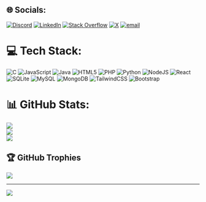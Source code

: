 ## 🌐 Socials:
[![Discord](https://img.shields.io/badge/Discord-%237289DA.svg?logo=discord&logoColor=white)](https://discord.gg/Varshil_15) [![LinkedIn](https://img.shields.io/badge/LinkedIn-%230077B5.svg?logo=linkedin&logoColor=white)](https://linkedin.com/in/Varshil-Nasit) [![Stack Overflow](https://img.shields.io/badge/-Stackoverflow-FE7A16?logo=stack-overflow&logoColor=white)](https://stackoverflow.com/users/user:30532088) [![X](https://img.shields.io/badge/X-black.svg?logo=X&logoColor=white)](https://x.com/Varshil_nasit) [![email](https://img.shields.io/badge/Email-D14836?logo=gmail&logoColor=white)](mailto:codexbyte@gmail.com) 

# 💻 Tech Stack:
![C](https://img.shields.io/badge/c-%2300599C.svg?style=flat&logo=c&logoColor=white) ![JavaScript](https://img.shields.io/badge/javascript-%23323330.svg?style=flat&logo=javascript&logoColor=%23F7DF1E) ![Java](https://img.shields.io/badge/java-%23ED8B00.svg?style=flat&logo=openjdk&logoColor=white) ![HTML5](https://img.shields.io/badge/html5-%23E34F26.svg?style=flat&logo=html5&logoColor=white) ![PHP](https://img.shields.io/badge/php-%23777BB4.svg?style=flat&logo=php&logoColor=white) ![Python](https://img.shields.io/badge/python-3670A0?style=flat&logo=python&logoColor=ffdd54) ![NodeJS](https://img.shields.io/badge/node.js-6DA55F?style=flat&logo=node.js&logoColor=white) ![React](https://img.shields.io/badge/react-%2320232a.svg?style=flat&logo=react&logoColor=%2361DAFB) ![SQLite](https://img.shields.io/badge/sqlite-%2307405e.svg?style=flat&logo=sqlite&logoColor=white) ![MySQL](https://img.shields.io/badge/mysql-4479A1.svg?style=flat&logo=mysql&logoColor=white) ![MongoDB](https://img.shields.io/badge/MongoDB-%234ea94b.svg?style=flat&logo=mongodb&logoColor=white) ![TailwindCSS](https://img.shields.io/badge/tailwindcss-%2338B2AC.svg?style=flat&logo=tailwind-css&logoColor=white) ![Bootstrap](https://img.shields.io/badge/bootstrap-%238511FA.svg?style=flat&logo=bootstrap&logoColor=white)
# 📊 GitHub Stats:
![](https://github-readme-stats.vercel.app/api?username=Varshil15&theme=tokyonight&hide_border=false&include_all_commits=false&count_private=false)<br/>
![](https://nirzak-streak-stats.vercel.app/?user=Varshil15&theme=tokyonight&hide_border=false)<br/>
![](https://github-readme-stats.vercel.app/api/top-langs/?username=Varshil15&theme=tokyonight&hide_border=false&include_all_commits=false&count_private=false&layout=compact)

## 🏆 GitHub Trophies
![](https://github-profile-trophy.vercel.app/?username=Varshil15&theme=tokyonight&no-frame=true&no-bg=false&margin-w=4)

---
[![](https://visitcount.itsvg.in/api?id=Varshil15&icon=0&color=4)](https://visitcount.itsvg.in)

<!-- Proudly created with GPRM ( https://gprm.itsvg.in ) -->
